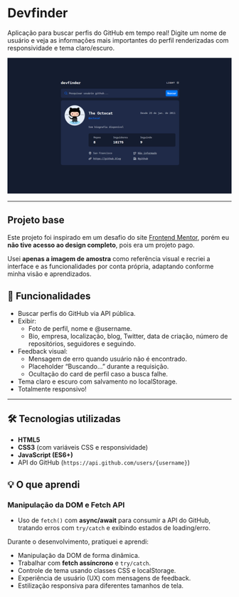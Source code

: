 # Devfinder 
Aplicação para buscar perfis do GitHub em tempo real! Digite um nome de usuário e veja as informações mais importantes do perfil renderizadas com responsividade e tema claro/escuro.

![Screenshot do projeto](preview.png)

---

## Projeto base
Este projeto foi inspirado em um desafio do site [Frontend Mentor](https://www.frontendmentor.io/), porém eu **não tive acesso ao design completo**, pois era um projeto pago.

Usei **apenas a imagem de amostra** como referência visual e recriei a interface e as funcionalidades por conta própria, adaptando conforme minha visão e aprendizados.

## 🚀 Funcionalidades
- Buscar perfis do GitHub via API pública.
- Exibir:
  - Foto de perfil, nome e @username.
  - Bio, empresa, localização, blog, Twitter, data de criação, número de repositórios, seguidores e seguindo.
- Feedback visual:
  - Mensagem de erro quando usuário não é encontrado.
  - Placeholder “Buscando...” durante a requisição.
  - Ocultação do card de perfil caso a busca falhe.
- Tema claro e escuro com salvamento no localStorage.
- Totalmente responsivo!

---

## 🛠️ Tecnologias utilizadas
- **HTML5**
- **CSS3** (com variáveis CSS e responsividade)
- **JavaScript (ES6+)**
- API do GitHub (`https://api.github.com/users/{username}`)

## 💡 O que aprendi

### **Manipulação da DOM e Fetch API**
- Uso de `fetch()` com **async/await** para consumir a API do GitHub, tratando erros com `try/catch` e exibindo estados de loading/erro.

Durante o desenvolvimento, pratiquei e aprendi:

- Manipulação da DOM de forma dinâmica.
- Trabalhar com **fetch assíncrono** e `try/catch`.
- Controle de tema usando classes CSS e localStorage.
- Experiência de usuário (UX) com mensagens de feedback.
- Estilização responsiva para diferentes tamanhos de tela.


